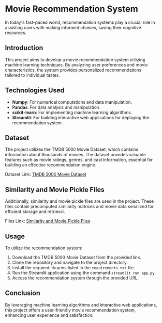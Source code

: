 # Movie Recommendation System

In today's fast-paced world, recommendation systems play a crucial role in assisting users with making informed choices, saving their cognitive resources.

## Introduction

This project aims to develop a movie recommendation system utilizing machine learning techniques. By analyzing user preferences and movie characteristics, the system provides personalized recommendations tailored to individual tastes.

## Technologies Used

- **Numpy**: For numerical computations and data manipulation.
- **Pandas**: For data analysis and manipulation.
- **scikit-learn**: For implementing machine learning algorithms.
- **Streamlit**: For building interactive web applications for deploying the recommendation system.

## Dataset

The project utilizes the TMDB 5000 Movie Dataset, which contains information about thousands of movies. The dataset provides valuable features such as movie ratings, genres, and cast information, essential for building an effective recommendation engine.

Dataset Link: [TMDB 5000 Movie Dataset](https://drive.google.com/drive/folders/11yHbAHZzs8JoStWg4B7jvxUDuBgmjkc7?usp=sharing)

## Similarity and Movie Pickle Files

Additionally, similarity and movie pickle files are used in the project. These files contain precomputed similarity matrices and movie data serialized for efficient storage and retrieval.

Files Link: [Similarity and Movie Pickle Files](https://drive.google.com/drive/folders/11yHbAHZzs8JoStWg4B7jvxUDuBgmjkc7?usp=sharing)

## Usage

To utilize the recommendation system:
1. Download the TMDB 5000 Movie Dataset from the provided link.
2. Clone the repository and navigate to the project directory.
3. Install the required libraries listed in the `requirements.txt` file.
4. Run the Streamlit application using the command `streamlit run app.py`.
5. Access the recommendation system through the provided URL.

## Conclusion

By leveraging machine learning algorithms and interactive web applications, this project offers a user-friendly movie recommendation system, enhancing user experience and satisfaction.
